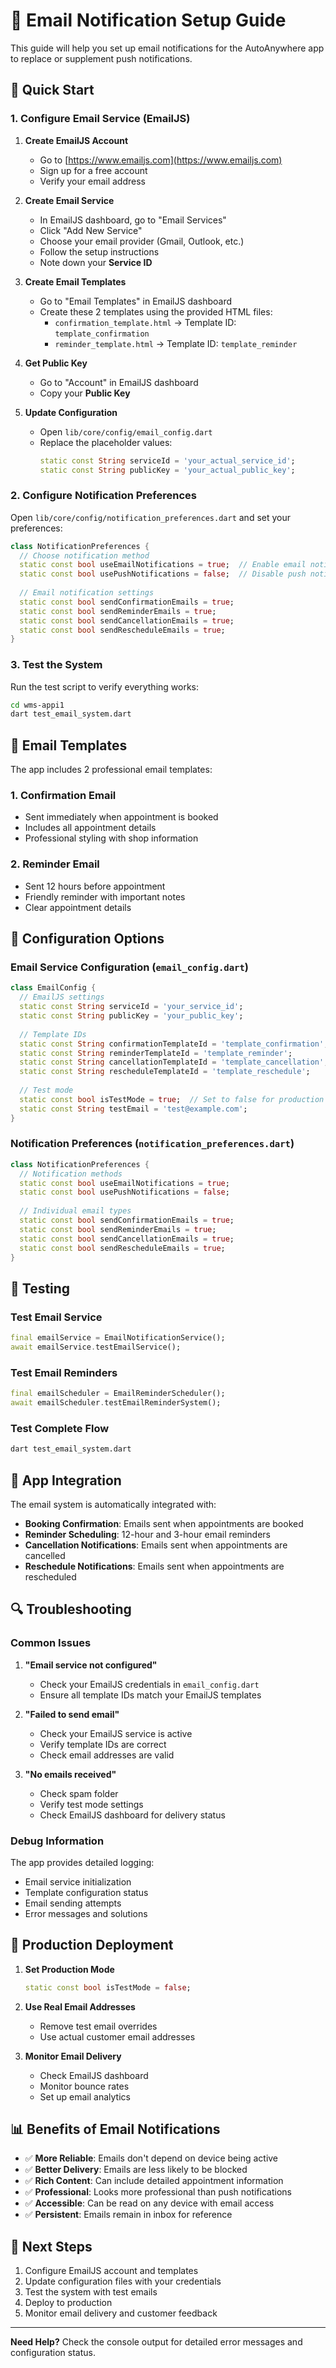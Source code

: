 # 📧 Email Notification Setup Guide

This guide will help you set up email notifications for the AutoAnywhere app to replace or supplement push notifications.

## 🚀 Quick Start

### 1. Configure Email Service (EmailJS)

1. **Create EmailJS Account**
   - Go to [https://www.emailjs.com](https://www.emailjs.com)
   - Sign up for a free account
   - Verify your email address

2. **Create Email Service**
   - In EmailJS dashboard, go to "Email Services"
   - Click "Add New Service"
   - Choose your email provider (Gmail, Outlook, etc.)
   - Follow the setup instructions
   - Note down your **Service ID**

3. **Create Email Templates**
   - Go to "Email Templates" in EmailJS dashboard
   - Create these 2 templates using the provided HTML files:
     - `confirmation_template.html` → Template ID: `template_confirmation`
     - `reminder_template.html` → Template ID: `template_reminder`

4. **Get Public Key**
   - Go to "Account" in EmailJS dashboard
   - Copy your **Public Key**

5. **Update Configuration**
   - Open `lib/core/config/email_config.dart`
   - Replace the placeholder values:
     ```dart
     static const String serviceId = 'your_actual_service_id';
     static const String publicKey = 'your_actual_public_key';
     ```

### 2. Configure Notification Preferences

Open `lib/core/config/notification_preferences.dart` and set your preferences:

```dart
class NotificationPreferences {
  // Choose notification method
  static const bool useEmailNotifications = true;  // Enable email notifications
  static const bool usePushNotifications = false;  // Disable push notifications
  
  // Email notification settings
  static const bool sendConfirmationEmails = true;
  static const bool sendReminderEmails = true;
  static const bool sendCancellationEmails = true;
  static const bool sendRescheduleEmails = true;
}
```

### 3. Test the System

Run the test script to verify everything works:

```bash
cd wms-appi1
dart test_email_system.dart
```

## 📧 Email Templates

The app includes 2 professional email templates:

### 1. **Confirmation Email**
- Sent immediately when appointment is booked
- Includes all appointment details
- Professional styling with shop information

### 2. **Reminder Email**
- Sent 12 hours before appointment
- Friendly reminder with important notes
- Clear appointment details

## 🔧 Configuration Options

### Email Service Configuration (`email_config.dart`)

```dart
class EmailConfig {
  // EmailJS settings
  static const String serviceId = 'your_service_id';
  static const String publicKey = 'your_public_key';
  
  // Template IDs
  static const String confirmationTemplateId = 'template_confirmation';
  static const String reminderTemplateId = 'template_reminder';
  static const String cancellationTemplateId = 'template_cancellation';
  static const String rescheduleTemplateId = 'template_reschedule';
  
  // Test mode
  static const bool isTestMode = true;  // Set to false for production
  static const String testEmail = 'test@example.com';
}
```

### Notification Preferences (`notification_preferences.dart`)

```dart
class NotificationPreferences {
  // Notification methods
  static const bool useEmailNotifications = true;
  static const bool usePushNotifications = false;
  
  // Individual email types
  static const bool sendConfirmationEmails = true;
  static const bool sendReminderEmails = true;
  static const bool sendCancellationEmails = true;
  static const bool sendRescheduleEmails = true;
}
```

## 🧪 Testing

### Test Email Service
```dart
final emailService = EmailNotificationService();
await emailService.testEmailService();
```

### Test Email Reminders
```dart
final emailScheduler = EmailReminderScheduler();
await emailScheduler.testEmailReminderSystem();
```

### Test Complete Flow
```bash
dart test_email_system.dart
```

## 📱 App Integration

The email system is automatically integrated with:

- **Booking Confirmation**: Emails sent when appointments are booked
- **Reminder Scheduling**: 12-hour and 3-hour email reminders
- **Cancellation Notifications**: Emails sent when appointments are cancelled
- **Reschedule Notifications**: Emails sent when appointments are rescheduled

## 🔍 Troubleshooting

### Common Issues

1. **"Email service not configured"**
   - Check your EmailJS credentials in `email_config.dart`
   - Ensure all template IDs match your EmailJS templates

2. **"Failed to send email"**
   - Check your EmailJS service is active
   - Verify template IDs are correct
   - Check email addresses are valid

3. **"No emails received"**
   - Check spam folder
   - Verify test mode settings
   - Check EmailJS dashboard for delivery status

### Debug Information

The app provides detailed logging:
- Email service initialization
- Template configuration status
- Email sending attempts
- Error messages and solutions

## 🚀 Production Deployment

1. **Set Production Mode**
   ```dart
   static const bool isTestMode = false;
   ```

2. **Use Real Email Addresses**
   - Remove test email overrides
   - Use actual customer email addresses

3. **Monitor Email Delivery**
   - Check EmailJS dashboard
   - Monitor bounce rates
   - Set up email analytics

## 📊 Benefits of Email Notifications

- ✅ **More Reliable**: Emails don't depend on device being active
- ✅ **Better Delivery**: Emails are less likely to be blocked
- ✅ **Rich Content**: Can include detailed appointment information
- ✅ **Professional**: Looks more professional than push notifications
- ✅ **Accessible**: Can be read on any device with email access
- ✅ **Persistent**: Emails remain in inbox for reference

## 🎯 Next Steps

1. Configure EmailJS account and templates
2. Update configuration files with your credentials
3. Test the system with test emails
4. Deploy to production
5. Monitor email delivery and customer feedback

---

**Need Help?** Check the console output for detailed error messages and configuration status.
